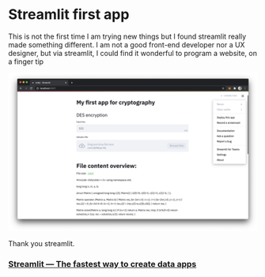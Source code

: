 # Streamlit first app 

This is not the first time I am trying new things but I found streamlit really made something different.
I am not a good front-end developer nor a UX designer, but via streamlit, I could find it wonderful to program a website, on a finger tip

![Screen](screenshot.png "Crypto web app")


Thank you streamlit. 
### [Streamlit — The fastest way to create data apps](https://www.streamlit.io)
